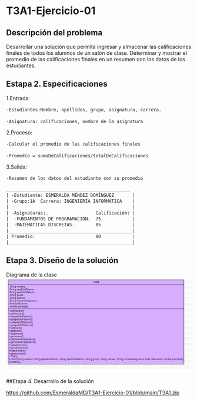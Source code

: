 # T3A1-Ejercicio-01

## Descripción del problema 
Desarrollar una solución que permita ingresar y almacenar las calificaciones finales de todos los alumnos de un salón de clase.
Determinar y mostrar el promedio de las calificaciones finales en un resumen con los datos de los estudiantes.

## Estapa 2. Especificaciones

1.Entrada:

    -Estudiantes:Nombre, apellidos, grupo, asignatura, carrera.
    
    -Asignatura: calificaciones, nombre de la asignatura

2.Proceso:

    -Calcular el promedio de las calificaciones finales
    
    -Promedio = sumaDeCalificaciones/totalDeCalificaciones

3.Salida:

    -Resumen de los datos del estudiante con su promedio
 ~~~
 _______________________________________________
| -Estudiante: ESMERALDA MÉNDEZ DOMÍNGUEZ       |
| -Grupo:1A  Carrera: INGENIERÍA INFORMÁTICA    |
|                                               |
| -Asignaturas:.                  Calificación: |
|  -FUNDAMENTOS DE PROGRAMACIÓN.  75            |
|  -MATEMATICAS DISCRETAS.        85            |
|_______________________________________________|
| Promedio:                       80            |
|_______________________________________________|
~~~
## Etapa 3. Diseño de la solución
Diagrama de la clase
![](https://github.com/EsmeraldaMD/T3A1-Ejercicio-01/blob/main/T3A1.png)

##Etapa 4. Desarrollo de la solución

https://github.com/EsmeraldaMD/T3A1-Ejercicio-01/blob/main/T3A1.zip
